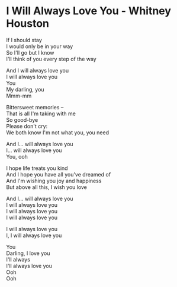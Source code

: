 # I Will Always Love You - Whitney Houston

If I should stay\
I would only be in your way\
So I'll go but I know\
I'll think of you every step of the way

And I will always love you\
I will always love you\
You\
My darling, you\
Mmm-mm

Bittersweet memories –\
That is all I'm taking with me\
So good-bye\
Please don't cry:\
We both know I'm not what you, you need

And I... will always love you\
I... will always love you\
You, ooh

I hope life treats you kind\
And I hope you have all you've dreamed of\
And I'm wishing you joy and happiness\
But above all this, I wish you love

And I... will always love you\
I will always love you\
I will always love you\
I will always love you

I will always love you\
I, I will always love you

You\
Darling, I love you\
I'll always\
I'll always love you\
Ooh\
Ooh